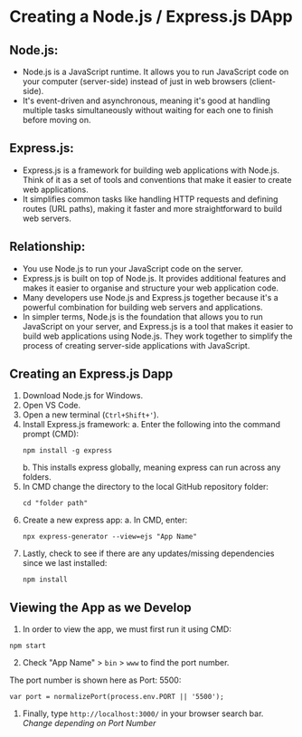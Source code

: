# Creating a Node.js / Express.js DApp

## Node.js:

- Node.js is a JavaScript runtime. It allows you to run JavaScript code on your computer (server-side) instead of just in web browsers (client-side).
- It's event-driven and asynchronous, meaning it's good at handling multiple tasks simultaneously without waiting for each one to finish before moving on.

## Express.js:

- Express.js is a framework for building web applications with Node.js. Think of it as a set of tools and conventions that make it easier to create web applications.
- It simplifies common tasks like handling HTTP requests and defining routes (URL paths), making it faster and more straightforward to build web servers.

## Relationship:

- You use Node.js to run your JavaScript code on the server.
- Express.js is built on top of Node.js. It provides additional features and makes it easier to organise and structure your web application code.
- Many developers use Node.js and Express.js together because it's a powerful combination for building web servers and applications.
- In simpler terms, Node.js is the foundation that allows you to run JavaScript on your server, and Express.js is a tool that makes it easier to build web applications using Node.js. They work together to simplify the process of creating server-side applications with JavaScript.
  
## Creating an Express.js Dapp

1. Download Node.js for Windows.
2. Open VS Code.
3. Open a new terminal (`Ctrl+Shift+'`).
4. Install Express.js framework:
    a. Enter the following into the command prompt (CMD):  
    ```
    npm install -g express
    ```
    b. This installs express globally, meaning express can run across any folders.  
5. In CMD change the directory to the local GitHub repository folder: 
    ```
    cd "folder path"
    ```
6. Create a new express app:
    a. In CMD, enter: 
    ```
    npx express-generator --view=ejs "App Name"
    ```
7. Lastly, check to see if there are any updates/missing dependencies since we last installed:
    ```
    npm install
    ```

## Viewing the App as we Develop

1. In order to view the app, we must first run it using CMD: 
```
npm start
```
2. Check "App Name" > `bin` > `www` to find the port number.

The port number is shown here as Port: 5500:

```
var port = normalizePort(process.env.PORT || '5500');
```

1. Finally, type `http://localhost:3000/` in your browser search bar.  
   *Change depending on Port Number*